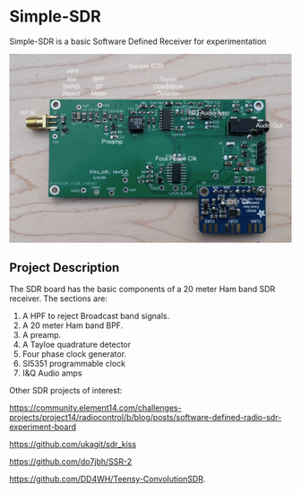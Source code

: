 # Simple-SDR
Simple-SDR is a basic Software Defined Receiver for experimentation

![Robot_Front](https://github.com/jerryok826/Simple-SDR/blob/main/Pictures/simple_sdr_caption.jpeg)

## Project Description
The SDR board has the basic components of a 20 meter Ham band SDR receiver. The sections are:
1. A HPF to reject Broadcast band signals.
2. A 20 meter Ham band BPF.
3. A preamp.
4. A Tayloe quadrature detector
5. Four phase clock generator.
6. SI5351 programmable clock
7. I&Q Audio amps

Other SDR projects of interest:

https://community.element14.com/challenges-projects/project14/radiocontrol/b/blog/posts/software-defined-radio-sdr-experiment-board

https://github.com/ukagit/sdr_kiss

https://github.com/do7jbh/SSR-2

https://github.com/DD4WH/Teensy-ConvolutionSDR.
